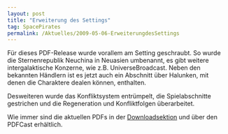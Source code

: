```yaml
---
layout: post
title: "Erweiterung des Settings"
tag: SpacePirates
permalink: /Aktuelles/2009-05-06-ErweiterungdesSettings
---
```


Für dieses PDF-Release wurde vorallem am Setting geschraubt. So wurde die Sternenrepublik Neuchina in Neuasien umbenannt, es gibt weitere intergalaktische Konzerne, wie z.B. UniverseBroadcast. Neben den bekannten Händlern ist es jetzt auch ein Abschnitt über Halunken, mit denen die Charaktere dealen können, enthalten.

Desweiteren wurde das Konfliktsystem entrümpelt, die Spielabschnitte gestrichen und die Regeneration und Konfliktfolgen überarbeitet.

Wie immer sind die aktuellen PDFs in der [Downloadsektion](https://spacepirates.jcgames.de/Publikationen/) und über den PDFCast erhältlich.



